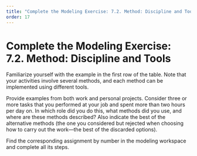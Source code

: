 ```yaml
---
title: "Complete the Modeling Exercise: 7.2. Method: Discipline and Tools"
order: 17
---
```


# Complete the Modeling Exercise: 7.2. Method: Discipline and Tools

Familiarize yourself with the example in the first row of the table. Note that your activities involve several methods, and each method can be implemented using different tools.

Provide examples from both work and personal projects. Consider three or more tasks that you performed at your job and spent more than two hours per day on. In which role did you do this, what methods did you use, and where are these methods described? Also indicate the best of the alternative methods (the one you considered but rejected when choosing how to carry out the work—the best of the discarded options).

Find the corresponding assignment by number in the modeling workspace and complete all its steps.